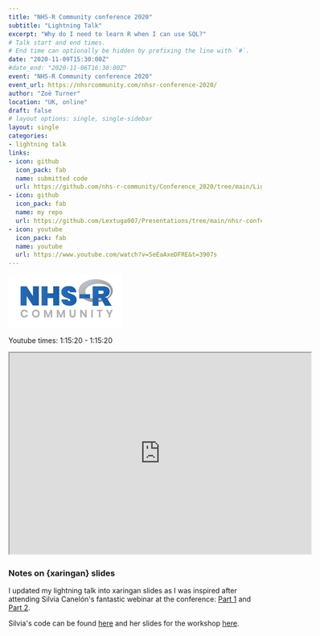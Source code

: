 ```yaml
---
title: "NHS-R Community conference 2020"
subtitle: "Lightning Talk"
excerpt: "Why do I need to learn R when I can use SQL?"
# Talk start and end times.
# End time can optionally be hidden by prefixing the line with `#`.
date: "2020-11-09T15:30:00Z"
#date_end: "2020-11-06T16:30:00Z"
event: "NHS-R Community conference 2020"
event_url: https://nhsrcommunity.com/nhsr-conference-2020/
author: "Zoë Turner"
location: "UK, online"
draft: false
# layout options: single, single-sidebar
layout: single
categories:
- lightning talk
links:
- icon: github
  icon_pack: fab
  name: submitted code
  url: https://github.com/nhs-r-community/Conference_2020/tree/main/Lightning_talks/Zo%C3%ABTurner_SQLvR
- icon: github
  icon_pack: fab
  name: my repo
  url: https://github.com/Lextuga007/Presentations/tree/main/nhsr-conference-2020
- icon: youtube
  icon_pack: fab
  name: youtube
  url: https://www.youtube.com/watch?v=5eEaAxeDFRE&t=3907s
---
```


![NHS-R Community](featured.png)

Youtube times: 1:15:20 - 1:15:20

<iframe src="https://lextuga007.github.io/Presentations/nhsr-conference-2020/index.html#1" width="600" height="400" loading="lazy" allowfullscreen></iframe> <script>fitvids('.shareagain', {players: 'iframe'});</script>

### Notes on {xaringan} slides

I updated my lightning talk into xaringan slides as I was inspired after attending Silvia Canelón's fantastic webinar at the conference: [Part 1](https://www.youtube.com/watch?v=M3skTMQbCD0) and [Part 2](https://www.youtube.com/watch?v=cAtpZxW4bTI).

Silvia's code can be found [here](https://github.com/spcanelon/xaringan-basics-and-beyond) and her slides for the workshop [here](https://github.com/spcanelon/xaringan-basics-and-beyond/tree/main/slides).
